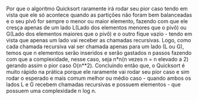 Por que o algoritmo Quicksort raramente irá rodar seu pior caso tendo em vista que ele só acontece quando as partições não foram bem balanceadas e o seu pivô for sempre o menor ou maior elemento, fazendo com que ele cresça apenas de um lado L(Lado dos elementos menores que o pivô) ou G(Lado dos elementos maiores que o pivô) e o outro fique vazio - tendo em vista que apenas um lado vai receber as chamadas recursivas. Logo, como cada chamada recursiva vai ser chamada apenas para um lado (L ou G), temos que n elementos serão inseridos e serão gastados n passos fazendo com que a complexidade, nesse caso, seja n*n(n vezes n = n elevado a 2) gerando assim o pior caso O(n**2). Concluindo então que, o Quicksort é muito rápido na prática porque ele raramente vai rodar seu pior caso e sim rodar o esperado e mais comum melhor ou médio caso - quando ambos os lados L e G recebem chamadas recursivas e possuem elementos - que possuem uma complexidade n log n.